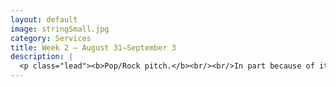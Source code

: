 ```yaml
---
layout: default
image: stringSmall.jpg
category: Services
title: Week 2 – August 31–September 3
description: |
  <p class="lead"><b>Pop/Rock pitch.</b><br/><br/>In part because of its roots in folk and blues traditions, pop/rock music contains pitch structures outside of the major/minor, T–PD–D–T tonal system. We'll explore some of the common melodic and harmonic structures in this diverse musical world.<br/><br/><a href="/week2/">Read more...</a></p>
---
```

